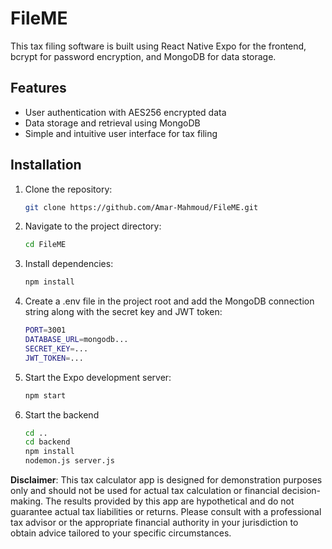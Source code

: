 # FileME

This tax filing software is built using React Native Expo for the frontend, bcrypt for password encryption, and MongoDB for data storage.

## Features

- User authentication with AES256 encrypted data
- Data storage and retrieval using MongoDB
- Simple and intuitive user interface for tax filing

## Installation

1. Clone the repository:

   ```bash
   git clone https://github.com/Amar-Mahmoud/FileME.git
   
2. Navigate to the project directory:
   ```bash
   cd FileME
3. Install dependencies:
   ```bash
   npm install
4. Create a .env file in the project root and add the MongoDB connection string along with the secret key and JWT token:
   ```bash
   PORT=3001
   DATABASE_URL=mongodb...
   SECRET_KEY=...
   JWT_TOKEN=...
5. Start the Expo development server:
   ```bash
   npm start
6. Start the backend
   ```bash
   cd ..
   cd backend
   npm install
   nodemon.js server.js

**Disclaimer**: This tax calculator app is designed for demonstration purposes only and should not be used for actual tax calculation or financial decision-making. The results provided by this app are hypothetical and do not guarantee actual tax liabilities or returns. Please consult with a professional tax advisor or the appropriate financial authority in your jurisdiction to obtain advice tailored to your specific circumstances.
